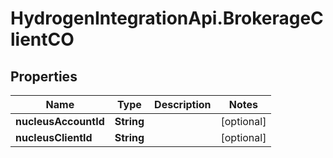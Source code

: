 # HydrogenIntegrationApi.BrokerageClientCO

## Properties
Name | Type | Description | Notes
------------ | ------------- | ------------- | -------------
**nucleusAccountId** | **String** |  | [optional] 
**nucleusClientId** | **String** |  | [optional] 



